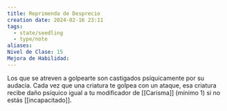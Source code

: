 ```yaml
---
title: Reprimenda de Desprecio
creation date: 2024-02-16 23:11
tags:
  - state/seedling
  - type/note
aliases: 
Nivel de Clase: 15
Mejora de Habilidad:
---
```

Los que se atreven a golpearte son castigados psíquicamente por su audacia. Cada vez que una
criatura te golpea con un ataque, esa criatura recibe daño psíquico igual a tu modificador de [[Carisma]] (mínimo 1) si no estás [[incapacitado]].

